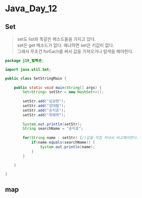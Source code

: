 # Java_Day_12

## Set
>set도 list와 똑같은 메소드들을 가지고 있다.  
set은 get 메소드가 없다. 왜냐하면 set은 키값이 없다.  
그래서 무조건 forEach를 써서 값을 가져오거나 탐색을 해야한다.  
```java
package j19_컬렉션;

import java.util.Set;

public class SetStringMain {
	
	public static void main(String[] args) {
		Set<String> setStr = new HashSet<>();
		
		setStr.add("김상현");
		setStr.add("강대협");
		setStr.add("손지호");
		setStr.add("최해혁");
		
		System.out.println(setStr);
		String searchName = "손지호";
		
		for(String name : setStr) {//값을 직접 꺼내서 비교해야한다.
			if(name.equals(searchName)) {
				System.out.println(name);
			}
		}
		
	}

}


```

## map

